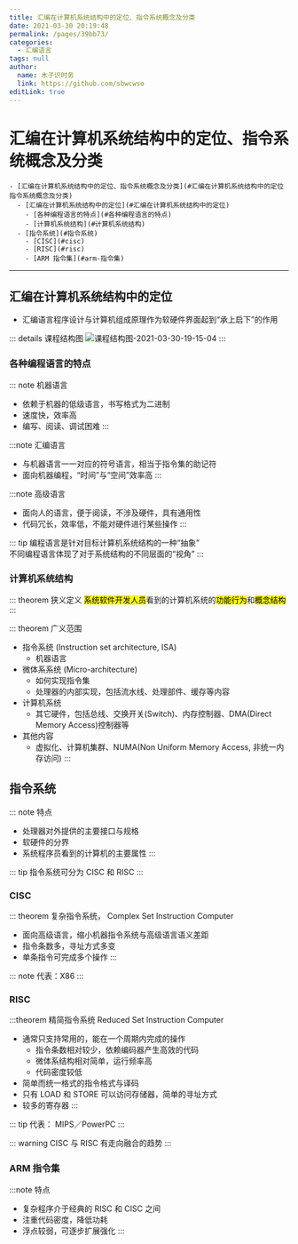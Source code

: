 ```yaml
---
title: 汇编在计算机系统结构中的定位、指令系统概念及分类
date: 2021-03-30 20:19:48
permalink: /pages/39bb73/
categories: 
  - 汇编语言
tags: null
author: 
  name: 木子识时务
  link: https://github.com/sbwcwso
editLink: true
---
```


# 汇编在计算机系统结构中的定位、指令系统概念及分类

```markmap
- [汇编在计算机系统结构中的定位、指令系统概念及分类](#汇编在计算机系统结构中的定位指令系统概念及分类)
  - [汇编在计算机系统结构中的定位](#汇编在计算机系统结构中的定位)
    - [各种编程语言的特点](#各种编程语言的特点)
    - [计算机系统结构](#计算机系统结构)
  - [指令系统](#指令系统)
    - [CISC](#cisc)
    - [RISC](#risc)
    - [ARM 指令集](#arm-指令集)
```

---

## 汇编在计算机系统结构中的定位


* 汇编语言程序设计与计算机组成原理作为软硬件界面起到“承上启下”的作用

::: details 课程结构图
![课程结构图-2021-03-30-19-15-04](https://cdn.jsdelivr.net/gh/Lijunjie9502/PicBed@master/课程结构图-2021-03-30-19-15-04.png)
:::

### 各种编程语言的特点

::: note 机器语言
  * 依赖于机器的低级语言，书写格式为二进制
  * 速度快，效率高
  * 编写、阅读、调试困难
:::

:::note 汇编语言
  * 与机器语言一一对应的符号语言，相当于指令集的助记符
  * 面向机器编程，“时间”与“空间”效率高
:::

:::note 高级语言
  * 面向人的语言，便于阅读，不涉及硬件，具有通用性
  * 代码冗长，效率低，不能对硬件进行某些操作
:::


::: tip 编程语言是针对目标计算机系统结构的一种“抽象”  
不同编程语言体现了对于系统结构的不同层面的“视角”
:::


### 计算机系统结构

::: theorem 狭义定义
<mark>系统软件开发人员</mark>看到的计算机系统的<mark>功能行为</mark>和<mark>概念结构</mark>
:::

::: theorem 广义范围
* 指令系统 (Instruction set architecture, ISA)
  * 机器语言
* 微体系系统 (Micro-architecture)
  * 如何实现指令集
  * 处理器的内部实现，包括流水线、处理部件、缓存等内容
* 计算机系统
  * 其它硬件，包括总线、交换开关(Switch)、内存控制器、DMA(Direct Memory Access)控制器等
* 其他内容
  * 虚拟化、计算机集群、NUMA(Non Uniform Memory Access, 非统一内存访问)
:::

## 指令系统

::: note 特点
  * 处理器对外提供的主要接口与规格
  * 软硬件的分界
  * 系统程序员看到的计算机的主要属性
:::

::: tip 指令系统可分为 CISC 和 RISC
:::

### CISC

::: theorem 复杂指令系统， Complex Set Instruction Computer
  * 面向高级语言，缩小机器指令系统与高级语言语义差距
  * 指令条数多，寻址方式多变
  * 单条指令可完成多个操作
:::


::: note 代表：X86
:::

### RISC

:::theorem 精简指令系统 Reduced Set Instruction Computer
  * 通常只支持常用的，能在一个周期内完成的操作
    * 指令条数相对较少，依赖编码器产生高效的代码
    * 微体系结构相对简单，运行频率高
    * 代码密度较低
  * 简单而统一格式的指令格式与译码
  * 只有 LOAD 和 STORE 可以访问存储器，简单的寻址方式
  * 较多的寄存器
:::

::: tip 代表： MIPS／PowerPC
:::

::: warning CISC 与 RISC 有走向融合的趋势
:::

### ARM 指令集

:::note 特点
* 复杂程序介于经典的 RISC 和 CISC 之间
* 注重代码密度，降低功耗
* 浮点较弱，可逐步扩展强化
:::
